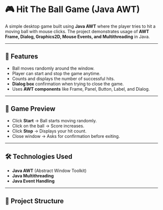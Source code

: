 # 🎮 Hit The Ball Game (Java AWT)

A simple desktop game built using **Java AWT** where the player tries to hit a moving ball with mouse clicks. The project demonstrates usage of **AWT Frame, Dialog, Graphics2D, Mouse Events, and Multithreading** in Java.

---

## 🚀 Features
- Ball moves randomly around the window.
- Player can start and stop the game anytime.
- Counts and displays the number of successful hits.
- **Dialog box** confirmation when trying to close the game.
- Uses **AWT components** like Frame, Panel, Button, Label, and Dialog.

---

## 📸 Game Preview
- Click **Start** → Ball starts moving randomly.
- Click on the ball → Score increases.
- Click **Stop** → Displays your hit count.
- Close window → Asks for confirmation before exiting.

---

## 🛠️ Technologies Used
- **Java AWT** (Abstract Window Toolkit)
- **Java Multithreading**
- **Java Event Handling**

---

## 📂 Project Structure
